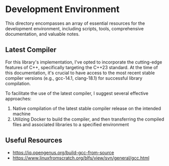 # Development Environment

This directory encompasses an array of essential resources for the development environment, including scripts, tools, comprehensive documentation, and valuable notes.

## Latest Compiler

For this library's implementation, I've opted to incorporate the cutting-edge features of C++, specifically targeting the C++23 standard. At the time of this documentation, it's crucial to have access to the most recent stable compiler versions (e.g., gcc-14.1, clang-18.1) for successful library compilation.

To facilitate the use of the latest compiler, I suggest several effective approaches:

1. Native compilation of the latest stable compiler release on the intended machine
2. Utilizing Docker to build the compiler, and then transferring the compiled files and associated libraries to a specified environment

## Useful Resources

- <https://iq.opengenus.org/build-gcc-from-source>
- <https://www.linuxfromscratch.org/blfs/view/svn/general/gcc.html>
